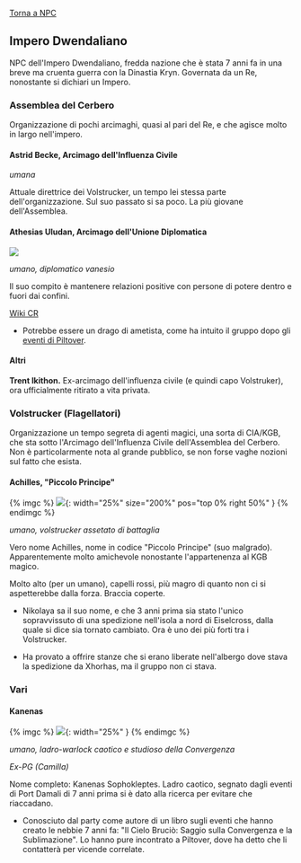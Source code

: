 [Torna a NPC](../npc)

## Impero Dwendaliano

NPC dell'Impero Dwendaliano, fredda nazione che è stata 7 anni fa in una breve ma cruenta guerra con la Dinastia Kryn. Governata da un Re, nonostante si dichiari un Impero.

### Assemblea del Cerbero

Organizzazione di pochi arcimaghi, quasi al pari del Re, e che agisce molto in largo nell'impero.

#### Astrid Becke, Arcimago dell'Influenza Civile

*umana*

Attuale direttrice dei Volstrucker, un tempo lei stessa parte dell'organizzazione. Sul suo passato si sa poco. La più giovane dell'Assemblea.

#### Athesias Uludan, Arcimago dell'Unione Diplomatica

![]({{site.data.img.athesias_uludan}})

*umano, diplomatico vanesio*

Il suo compito è mantenere relazioni positive con persone di potere dentro e fuori dai confini.

[Wiki CR](https://criticalrole.fandom.com/wiki/Athesias_Uludan)

- Potrebbe essere un drago di ametista, come ha intuito il gruppo dopo gli [eventi di Piltover](/xho/sessioni#sessione-31).


#### Altri

**Trent Ikithon.** Ex-arcimago dell'influenza civile (e quindi capo Volstruker), ora ufficialmente ritirato a vita privata.

### Volstrucker (Flagellatori)

Organizzazione un tempo segreta di agenti magici, una sorta di CIA/KGB, che sta sotto l'Arcimago dell'Influenza Civile dell'Assemblea del Cerbero. Non è particolarmente nota al grande pubblico, se non forse vaghe nozioni sul fatto che esista.

#### Achilles, "Piccolo Principe"

{% imgc %}
![](https://i.imgur.com/p1eFrhw.jpg){: width="25%" size="200%" pos="top 0% right 50%" }
{% endimgc %}


*umano, volstrucker assetato di battaglia*

Vero nome Achilles, nome in codice "Piccolo Principe" (suo malgrado). Apparentemente molto amichevole nonostante l'appartenenza al KGB magico.

Molto alto (per un umano), capelli rossi, più magro di quanto non ci si aspetterebbe dalla forza. Braccia coperte.

- Nikolaya sa il suo nome, e che 3 anni prima sia stato l'unico sopravvissuto di una spedizione nell'isola a nord di Eiselcross, dalla quale si dice sia tornato cambiato. Ora è uno dei più forti tra i Volstrucker.

- Ha provato a offrire stanze che si erano liberate nell'albergo dove stava la spedizione da Xhorhas, ma il gruppo non ci stava.

### Vari

#### Kanenas

{% imgc %}
![]({{site.data.img.kanenas}}){: width="25%" }
{% endimgc %}

*umano, ladro-warlock caotico e studioso della Convergenza*

*Ex-PG (Camilla)*

Nome completo: Kanenas Sophokleptes. Ladro caotico, segnato dagli eventi di Port Damali di 7 anni prima si è dato alla ricerca per evitare che riaccadano.

- Conosciuto dal party come autore di un libro sugli eventi che hanno creato le nebbie 7 anni fa: "Il Cielo Bruciò: Saggio sulla Convergenza e la Sublimazione". Lo hanno pure incontrato a Piltover, dove ha detto che li contatterà per vicende correlate.